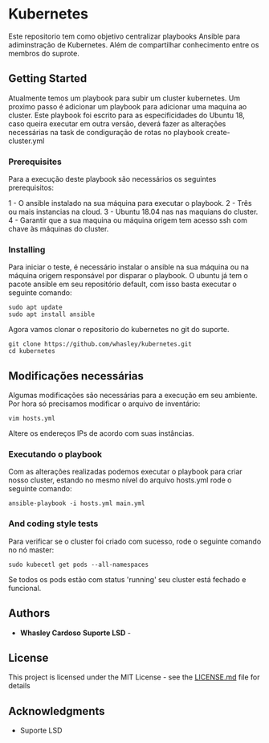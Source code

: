 # Kubernetes

Este repositorio tem como objetivo centralizar playbooks Ansible para adiminstração de Kubernetes. Além de compartilhar conhecimento entre os membros do suprote.

## Getting Started

Atualmente temos um playbook para subir um cluster kubernetes. Um proximo passo é adicionar um playbook para adicionar uma maquina ao cluster.
Este playbook foi escrito para as especificidades do Ubuntu 18, caso queira executar em outra versão, deverá fazer as alterações necessárias na task de condiguração de rotas no playbook create-cluster.yml

### Prerequisites

Para a execução deste playbook são necessários os seguintes prerequisitos:

1 - O ansible instalado na sua máquina para executar o playbook.
2 - Três ou mais instancias na cloud.
3 - Ubuntu 18.04 nas nas maquians do cluster.
4 - Garantir que a sua maquina ou máquina origem tem acesso ssh com chave às máquinas do cluster.


### Installing

Para iniciar o teste, é necessário instalar o ansible na sua máquina ou na máquina origem responsável por disparar o playbook. O ubuntu já tem o pacote ansible em seu repositório default, com isso basta executar o seguinte comando:

```
sudo apt update
sudo apt install ansible
```

Agora vamos clonar o repositorio do kubernetes no git do suporte.


```
git clone https://github.com/whasley/kubernetes.git
cd kubernetes
```

## Modificações necessárias

Algumas modificações são necessárias para a execução em seu ambiente. Por hora só precisamos modificar o arquivo de inventário:

```
vim hosts.yml
```

Altere os endereços IPs de acordo com suas instâncias.


### Executando o playbook

Com as alterações realizadas podemos executar o playbook para criar nosso cluster, estando no mesmo nível do arquivo hosts.yml rode o seguinte comando:

```
ansible-playbook -i hosts.yml main.yml
```

### And coding style tests

Para verificar se o cluster foi criado com sucesso, rode o seguinte comando no nó master:

```
sudo kubecetl get pods --all-namespaces
```

Se todos os pods estão com status 'running' seu cluster está fechado e funcional.


## Authors

* **Whasley Cardoso** **Suporte LSD** - <!--*Initial work* - [PurpleBooth](https://github.com/PurpleBooth) -->


## License

This project is licensed under the MIT License - see the [LICENSE.md](LICENSE.md) file for details

## Acknowledgments

* Suporte LSD
